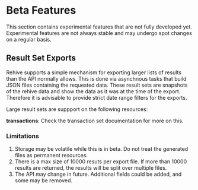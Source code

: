 # Beta Features

This section contains experimental features that are not fully developed yet. Experimental features are not always stable and may undergo spot changes on a regular basis.

## Result Set Exports

Rehive supports a simple mechanism for exporting larger lists of results than the API normally allows. This is done via asynchnous tasks that build JSON files containing the requested data. These result sets are snapshots of the rehive data and show the data as it was at the time of the export. Therefore it is advisable to provide strict date range filters for the exports.

Large result sets are suppport on the following resources:

**transactions**: Check the transaction set documentation for more on this.

### Limitations

1. Storage may be volatile while this is in beta. Do not treat the generated files as permanent resources.
2. There is a max size of 10000 resuts per export file. If more than 10000 results are returned, the results will be split over multiple files.
3. The API may change in future. Additional fields could be added, and some may be removed.

